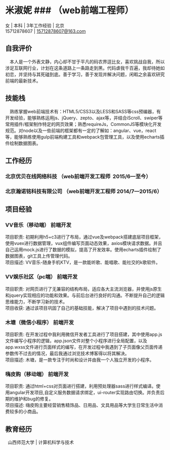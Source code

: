 # 米淑妮  ### （web前端工程师）
 女 | 本科 | 3年工作经验 | 北京 <br>
15712878607 | 15712878607@163.com
## 自我评价
 　本人是一个外表文静，内心却不甘于平凡的码农界逗比女，喜欢挑战自我，所以涉足互联网行业，计划在这条道路上一条路走到黑。代码虐我千百遍，我却待她如初恋，并坚持与其死磕到底。善于学习，善于发现并解决问题，闲暇之余喜欢研究前端的最新技术。
## 技能栈
 　熟练掌握web前端技术有：HTML5/CSS3以及LESS和SASS等css预编器，有开发经验，能够熟练运用js、jQuery、zepto、ajax等，并结合iScroll、swiper等常用插件/框架制作特定的网页效果；熟悉requireJs，CommonJS等模块化开发规范。对node以及一些前端的框架都有一定的了解如：angular、vue，react等，能够熟练使用gulp前端构建工具和webpack包管理工具，以及使用echarts插件绘制数据图表。
## 工作经历 
### 北京优贝在线网络科技	  （web前端开发工程师  	2015/6—至今）
### 北京瀚诺铭科技有限公司 	  （web前端开发工程师	2014/7—2015/6）
## 项目经验
### VV音乐（移动端） 	前端开发 　
   项目职责:  初期利用h5+c3进行了布局，通过vue及webpack搭建底层项目框架，使用vuex进行数据管理，vux组件编写页面动态效果，axios模块请求数据。并且自己运用mock.js进行了数据的模拟，提高了开发效率。使用echarts插件绘制了数据图表，git工具上传管理代码。<br>
   项目描述: VV音乐-随身手机KTV，是一款能听歌、能唱歌、能社交的k歌软件。
### VV娱乐社区（pc端）	前端开发 
   项目职责:  对网页进行了无兼容的结构布局，适应各大主流浏览器，并使用js原生和jquery实现相应的功能和效果。与前后台进行良好的沟通。不断提升自己的逻辑思维能力，不断学习新的技术。<br>
   项目收获:  通过该项目巩固了自己的基础技能，解决了项目中遇到的技术问题。
### 木塘（微信小程序） 	前端开发  	
   项目职责: 在开发过程中我利用微信开发者工具进行了项目搭建，其中使用app.js文件编写小程序的逻辑，app.json文件对整个小程序进行全局配置，以及app.wxss文件进行页面样式的编写，在开发过程中我遇到了子页面像父页面传递参数传不过去的情况，最后我通过浏览技术博客得以将其解决。<br>
   项目描述: 木塘，是一款专注于时尚和设计并由我一个人独立开发的小程序。
### 嗨皮购（移动端） 	前端开发  	
   项目职责: 通过html+css对页面进行搭建，利用预处理器sass进行样式编译。使用angular开发项目,自定义服务数据请求绑定，ui-router实现路由切换。并负责后期的维护和bug的修复。<br>
   项目描述: 嗨皮购主要经营销售精饰品、日用品、文具用品等大学生日常生活中消费较多的小商品。
## 教育经历 
   山西师范大学 | 计算机科学与技术 
